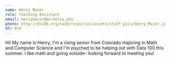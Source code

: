 ```yaml
---
name: Henry Maier
role: Teaching Assistant
email: henrymaier@berkeley.edu
photo: http://ds100.org/su20/resources/assets/staff_pics/Henry_Maier.jpeg
oh: N/A
---
```


Hi! My name is Henry, I'm a rising senior from Colorado majoring in Math and Computer Science and I'm psyched to be helping out with Data 100 this summer. I like math and going outside– looking forward to meeting you!